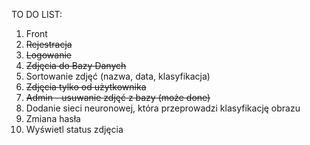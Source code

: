 TO DO LIST:
1. Front
2. ~~Rejestracja~~
3. ~~Logowanie~~
4. ~~Zdjęcia do Bazy Danych~~
5. Sortowanie zdjęć (nazwa, data, klasyfikacja)
6. ~~Zdjęcia tylko od użytkownika~~
7. ~~Admin - usuwanie zdjęć z bazy (może done)~~
8. Dodanie sieci neuronowej, która przeprowadzi klasyfikację obrazu
9. Zmiana hasła
10. Wyświetl status zdjęcia
